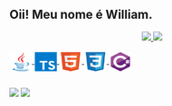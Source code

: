 ## Oii! Meu nome é William.

<div align="center">
  <a href="https://github.com/WillSantos5">
  <img height="180em" src="https://github-readme-stats.vercel.app/api?username=WillSantos5&show_icons=true&theme=dark&include_all_commits=true&count_private=true"/>
  <img height="180em" src="https://github-readme-stats.vercel.app/api/top-langs/?username=WillSantos5&layout=compact&langs_count=7&theme=dark"/>
</div>

<div style="display: inline_block"><br>
  <img align="center" alt="Java" height="35" width="40" src="https://raw.githubusercontent.com/devicons/devicon/master/icons/java/java-original.svg">  
  <img align="center" alt="Ts" height="35" width="40" src="https://raw.githubusercontent.com/devicons/devicon/master/icons/typescript/typescript-plain.svg">
  <img align="center" alt="HTML" height="35" width="40" src="https://raw.githubusercontent.com/devicons/devicon/master/icons/html5/html5-original.svg">
  <img align="center" alt="CSS" height="35" width="40" src="https://raw.githubusercontent.com/devicons/devicon/master/icons/css3/css3-original.svg">
  <img align="center" alt="Csharp" height="35" width="40" src="https://raw.githubusercontent.com/devicons/devicon/master/icons/csharp/csharp-original.svg">
  </div>

##

<div>
  <a href="https://www.linkedin.com/in/williamsantos12/" target="_blank"><img src="https://img.shields.io/badge/-LinkedIn-%230077B5?style=for-the-badge&logo=linkedin&logoColor=white" target="_blank"></a> 
  <a href="https://www.behance.net/WillSantos55" target="_blank"><img src="https://img.shields.io/badge/Behance-0054F7?style=for-the-badge&logo=behance&logoColor=white" target="_blank"></a> 
</div>
